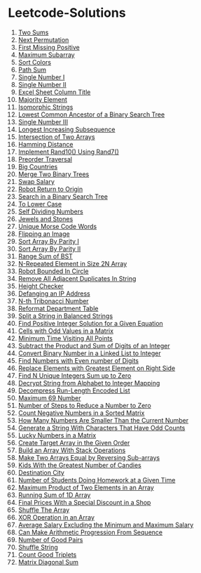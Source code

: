 # Leetcode-Solutions

1. [Two Sums](https://github.com/itsmohitj/Leetcode-Solutions/blob/master/two_sum.py)
31. [Next Permutation](https://github.com/itsmohitj/Leetcode-Solutions/blob/master/nextPermutation.py)
41. [First Missing Positive](https://github.com/itsmohitj/Leetcode-Solutions/blob/master/firstMissingPositive.py)
53. [Maximum Subarray](https://github.com/itsmohitj/Leetcode-Solutions/blob/master/maxSubArray.py)
75. [Sort Colors](https://github.com/itsmohitj/Leetcode-Solutions/blob/master/sortColors.py)
112. [Path Sum](https://github.com/itsmohitj/Leetcode-Solutions/blob/master/hasPathSum.py)
136. [Single Number I](https://github.com/itsmohitj/Leetcode-Solutions/blob/master/singleNumber1.py)
137. [Single Number II](https://github.com/itsmohitj/Leetcode-Solutions/blob/master/singleNumber2.py)
168. [Excel Sheet Column Title](https://github.com/itsmohitj/Leetcode-Solutions/blob/master/convertToTitle.py)
169. [Majority Element](https://github.com/itsmohitj/Leetcode-Solutions/blob/master/majorityElement.py)
205. [Isomorphic Strings](https://github.com/itsmohitj/Leetcode-Solutions/blob/master/isIsomorphic.py)
235. [Lowest Common Ancestor of a Binary Search Tree](https://github.com/itsmohitj/Leetcode-Solutions/blob/master/lowestCommonAncestorBST.py)
260. [Single Number III](https://github.com/itsmohitj/Leetcode-Solutions/blob/master/singleNumber3.py)
300. [Longest Increasing Subsequence](https://github.com/itsmohitj/Leetcode-Solutions/blob/master/lengthofLIS.py)
349. [Intersection of Two Arrays](https://github.com/itsmohitj/Leetcode-Solutions/blob/master/intersection.py)
461. [Hamming Distance](https://github.com/itsmohitj/Leetcode-Solutions/blob/master/hammingDistance.py)
470. [Implement Rand10() Using Rand7()](https://github.com/itsmohitj/Leetcode-Solutions/blob/master/rand10.py)
589. [Preorder Traversal](https://github.com/itsmohitj/Leetcode-Solutions/blob/master/preorder.py)
595. [Big Countries](https://github.com/itsmohitj/Leetcode-Solutions/blob/master/bigCountries.txt)
617. [Merge Two Binary Trees](https://github.com/itsmohitj/Leetcode-Solutions/blob/master/mergeTress.py)
627. [Swap Salary](https://github.com/itsmohitj/Leetcode-Solutions/blob/master/swapSalary.sql)
657. [Robot Return to Origin](https://github.com/itsmohitj/Leetcode-Solutions/blob/master/judgeCircle.py)
700. [Search in a Binary Search Tree](https://github.com/itsmohitj/Leetcode-Solutions/blob/master/searchBST.py)
709. [To Lower Case](https://github.com/itsmohitj/Leetcode-Solutions/blob/master/toLowerCase.py)
728. [Self Dividing Numbers](https://github.com/itsmohitj/Leetcode-Solutions/blob/master/selfDividingNumbers.py)
771. [Jewels and Stones](https://github.com/itsmohitj/Leetcode-Solutions/blob/master/numJewelsInStones.py)
804. [Unique Morse Code Words](https://github.com/itsmohitj/Leetcode-Solutions/blob/master/uniqueMorseRepresentations.py)
832. [Flipping an Image](https://github.com/itsmohitj/Leetcode-Solutions/blob/master/flipAndInvertImage.py)
905. [Sort Array By Parity I](https://github.com/itsmohitj/Leetcode-Solutions/blob/master/sortArrayByParity.py)
922. [Sort Array By Parity II](https://github.com/itsmohitj/Leetcode-Solutions/blob/master/sortArrayByParity2.py)
938. [Range Sum of BST](https://github.com/itsmohitj/Leetcode-Solutions/blob/master/rangeSumBST.py)
961. [N-Repeated Element in Size 2N Array](https://github.com/itsmohitj/Leetcode-Solutions/blob/master/repeatedNTimes.py)
1041. [Robot Bounded In Circle](https://github.com/itsmohitj/Leetcode-Solutions/blob/master/isRobotBounded.py)
1047. [Remove All Adjacent Duplicates In String](https://github.com/itsmohitj/Leetcode-Solutions/blob/master/removeDuplicates.py)
1051. [Height Checker](https://github.com/itsmohitj/Leetcode-Solutions/blob/master/heightChecker.py)
1108. [Defanging an IP Address](https://github.com/itsmohitj/Leetcode-Solutions/blob/master/defanIPaddr.py)
1137. [N-th Tribonacci Number](https://github.com/itsmohitj/Leetcode-Solutions/blob/master/tribonacci.py)
1179. [Reformat Department Table](https://github.com/itsmohitj/Leetcode-Solutions/blob/master/reformatDepttTable.txt)
1221. [Split a String in Balanced Strings](https://github.com/itsmohitj/Leetcode-Solutions/blob/master/balancedStringSplit.py)
1237. [Find Positive Integer Solution for a Given Equation](https://github.com/itsmohitj/Leetcode-Solutions/blob/master/findSolution.py)
1252. [Cells with Odd Values in a Matrix](https://github.com/itsmohitj/Leetcode-Solutions/blob/master/oddCells.py)
1266. [Minimum Time Visiting All Points](https://github.com/itsmohitj/Leetcode-Solutions/blob/master/minTimeToVisitAllPoints.py)
1281. [Subtract the Product and Sum of Digits of an Integer](https://github.com/itsmohitj/Leetcode-Solutions/blob/master/subtractProductAndSum.py)
1290. [Convert Binary Number in a Linked List to Integer](https://github.com/itsmohitj/Leetcode-Solutions/blob/master/getDecimalValue.py)
1295. [Find Numbers with Even number of Digits](https://github.com/itsmohitj/Leetcode-Solutions/blob/master/findNumbers.py)
1299. [Replace Elements with Greatest Element on Right Side](https://github.com/itsmohitj/Leetcode-Solutions/blob/master/replaceElements.py)
1304. [Find N Unique Integers Sum up to Zero](https://github.com/itsmohitj/Leetcode-Solutions/blob/master/sumZero.py)
1309. [Decrypt String from Alphabet to Integer Mapping](https://github.com/itsmohitj/Leetcode-Solutions/blob/master/freqAlphabets.py)
1313. [Decompress Run-Length Encoded List](https://github.com/itsmohitj/Leetcode-Solutions/blob/master/decompressRLElist.py)
1323. [Maximum 69 Number](https://github.com/itsmohitj/Leetcode-Solutions/blob/master/maximum69Number.py)
1342. [Number of Steps to Reduce a Number to Zero](https://github.com/itsmohitj/Leetcode-Solutions/blob/master/numberOfSteps.py)
1351. [Count Negative Numbers in a Sorted Matrix](https://github.com/itsmohitj/Leetcode-Solutions/blob/master/countNegatives.py)
1365. [How Many Numbers Are Smaller Than the Current Number](https://github.com/itsmohitj/Leetcode-Solutions/blob/master/smallerNumberThanCurrent.py)
1374. [Generate a String With Characters That Have Odd Counts](https://github.com/itsmohitj/Leetcode-Solutions/blob/master/generateTheString.py)
1380. [Lucky Numbers in a Matrix](https://github.com/itsmohitj/Leetcode-Solutions/blob/master/luckyNumbers.py)
1389. [Create Target Array in the Given Order](https://github.com/itsmohitj/Leetcode-Solutions/blob/master/createTargetArray.py)
1441. [Build an Array With Stack Operations](https://github.com/itsmohitj/Leetcode-Solutions/blob/master/buildArray.py)
1460. [Make Two Arrays Equal by Reversing Sub-arrays](https://github.com/itsmohitj/Leetcode-Solutions/blob/master/canBeEqual.py)
1431. [Kids With the Greatest Number of Candies](https://github.com/itsmohitj/Leetcode-Solutions/blob/master/kids_with_the_greatest_number_of_candies.py)
1436. [Destination City](https://github.com/itsmohitj/Leetcode-Solutions/blob/master/destCity.py)
1450. [Number of Students Doing Homework at a Given Time](https://github.com/itsmohitj/Leetcode-Solutions/blob/master/busyStudent.py)
1464. [Maximum Product of Two Elements in an Array](https://github.com/itsmohitj/Leetcode-Solutions/blob/master/maxProduct.py)
1470. [Running Sum of 1D Array](https://github.com/itsmohitj/Leetcode-Solutions/blob/master/running_sum.py)
1475. [Final Prices With a Special Discount in a Shop](https://github.com/itsmohitj/Leetcode-Solutions/blob/master/finalPrices.py)
1480. [Shuffle The Array](https://github.com/itsmohitj/Leetcode-Solutions/blob/master/shuffle_the_array.py)
1486. [XOR Operation in an Array](https://github.com/itsmohitj/Leetcode-Solutions/blob/master/xorOperation.py)
1491. [Average Salary Excluding the Minimum and Maximum Salary](https://github.com/itsmohitj/Leetcode-Solutions/blob/master/averageSalary.py)
1502. [Can Make Arithmetic Progression From Sequence](https://github.com/itsmohitj/Leetcode-Solutions/blob/master/canMakeAP.py)
1512. [Number of Good Pairs](https://github.com/itsmohitj/Leetcode-Solutions/blob/master/num_identical_pairs.py)
1528. [Shuffle String](https://github.com/itsmohitj/Leetcode-Solutions/blob/master/restoreString.py)
1534. [Count Good Triplets](https://github.com/itsmohitj/Leetcode-Solutions/blob/master/countGoodTriplets.py)
1572. [Matrix Diagonal Sum](https://github.com/itsmohitj/Leetcode-Solutions/blob/master/diagonalSum.py)

